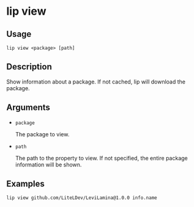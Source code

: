 # lip view

## Usage

```shell
lip view <package> [path]
```

## Description

Show information about a package. If not cached, lip will download the package.

## Arguments

- `package`

  The package to view.

- `path`

  The path to the property to view. If not specified, the entire package information will be shown.

## Examples

```shell
lip view github.com/LiteLDev/LeviLamina@1.0.0 info.name
```
